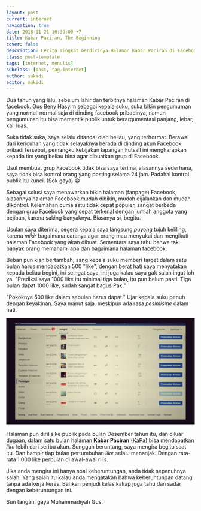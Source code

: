```yaml
---
layout: post
current: internet
navigation: true
date: 2018-11-21 10:30:00 +7
title: Kabar Paciran, The Beginning
cover: false
description: Cerita singkat berdirinya Halaman Kabar Paciran di Facebook
class: post-template
tags: [internet, menulis]
subclass: [post, tag-internet]
author: sukadi
editor: mukidi
---
```


Dua tahun yang lalu, sebelum lahir dan terbitnya halaman Kabar Paciran di facebook. Gus Beny Hasyim sebagai kepala suku, suka bikin pengumuman yang normal-normal saja di dinding facebook pribadinya, namun pengumunan itu bisa memantik publik untuk berargumentasi panjang, lebar, kali luas.

Suka tidak suka, saya selalu ditandai oleh beliau, yang terhormat. Berawal dari kericuhan yang tidak selayaknya berada di dinding akun Facebook pribadi tersebut, pemangku kebijakan lapangan Futsall ini mengharapkan kepada tim yang beliau bina agar dibuatkan grup di Facebook.

Usul membuat grup Facebook tidak bisa saya terima, alasannya sederhana, saya tidak bisa kontrol orang yang posting selama 24 jam. Padahal kontrol publik itu kunci. (Sok gaya) 😁

Sebagai solusi saya menawarkan bikin halaman (fanpage) Facebook, alasannya halaman Facebook mudah dibikin, mudah dijalankan dan mudah dikontrol. Kelemahan cuma satu tidak cepat populer, sangat berbeda dengan grup Facebook yang cepat terkenal dengan jumlah anggota yang bejibun, karena saking banyaknya. Biasanya si, begitu.

Usulan saya diterima, segera kepala saya langsung _puyeng_ tujuh keliling, karena _mikir_ bagaimana caranya agar orang mau menyukai dan mengikuti halaman Facebook yang akan dibuat. Sementara saya tahu bahwa tak banyak orang memahami apa dan bagaimana halaman facebook.

Beban pun kian bertambah; sang kepala suku memberi target dalam satu bulan harus mendapatkan 500 "like", dengan berat hati saya menyatakan kepada beliau begini, ini seingat saya, ini juga kalau saya gak salah ingat loh ya. "Prediksi saya 1000 like itu minimal tiga bulan, itu pun belum pasti. Tiga bulan dapat 1000 like, sudah sangat bagus Pak."

"Pokoknya 500 like dalam sebulan harus dapat." Ujar kepala suku penuh dengan keyakinan. Saya manut saja. meskipun ada rasa _pesimisme_ dalam hati.

![Halaman Kabar Paciran](/assets/images/Kabar-Paciran.jpeg)

Halaman pun dirilis ke publik pada bulan Desember tahun itu, dan diluar dugaan, dalam satu bulan halaman **Kabar Paciran** (KaPa) bisa mendapatkan _like_ lebih dari seribu akun. Sungguh beruntung, saya mengira begitu saat itu. Dan hampir tiap bulan pertumbuhan _like_ selalu menanjak. Dengan rata-rata 1.000 like perbulan di awal-awal rilis.

Jika anda mengira ini hanya soal keberuntungan, anda tidak sepenuhnya salah. Yang salah itu kalau anda mengatakan bahwa keberuntungan datang tanpa ada kerja keras. Bahkan penjudi kelas kakap juga tahu dan sadar dengan keberuntungan ini.

Sun tangan, gaya Muhammadiyah Gus.
